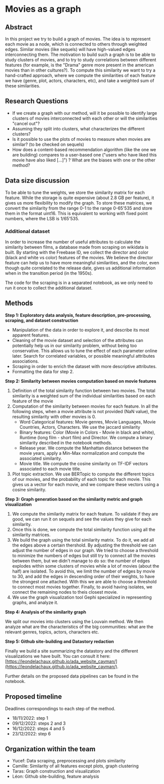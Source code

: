 # Movies as a graph


## Abstract
[//]: # "Abstract: A 150 word description of the project idea and goals. What’s the motivation behind your project? What story would you like to tell, and why?"
In this project we try to build a graph of movies. The idea is to represent each movie as a node, which is connected to others through weighted edges. Similar movies (like sequels) will have high-valued edges interconnecting them. The motivation to build such a graph is to be able to study clusters of movies, and to try to study correlations between different features (for example, is the "Drama" genre more present in the american movies than in other cultures?). To compute this similarity we want to try a hand-crafted approach, where we compute the similarities of each feature we have (genre, plot, actors, characters, etc), and take a weighted sum of these similarities.

## Research Questions
[//]: # "Research Questions: A list of research questions you would like to address during the project."
* If we create a graph with our method, will it be possible to identify large clusters of movies interconnected with each other or will the similarities "cancel out"?
* Assuming they split into clusters, what characterizes the different clusters?
* Is it possible to use the plots of movies to measure when movies are similar? (to be checked on sequels)
* How does a content-based recommendation algorithm (like the one we are building) compares to a user-based one ("users who have liked this movie have also liked [...]") ? What are the biases with one or the other method?


## Data size discussion
[//]: # "Proposed additional datasets (if any): List the additional dataset(s) you want to use (if any), and some ideas on how you expect to get, manage, process, and enrich it/them. Show us that you’ve read the docs and some examples, and that you have a clear idea on what to expect. Discuss data size and format if relevant. It is your responsibility to check that what you propose is feasible."
To be able to tune the weights, we store the similarity matrix for each feature. While the storage is quite expensive (about 2.8 GB per feature), it gives us more flexibility to modify the graph. To store these matrices, we convert the similarity from the range 0-1 to the range 0-65'535 and store them in the format uint16. This is equivalent to working with fixed point numbers, where the LSB is 1/65'535.


### Additional dataset
In order to increase the number of useful attributes to calculate the similarity between films, a database made from scraping on wikidata is built. By starting with the Freebase ID, we collect the director and color (black and white vs color) features of the movies. We believe the director feature can help us to have more meaningful similarities, and the color, even though quite correlated to the release date, gives us additional information when in the transition period (in the 1950s). 

The code for the scraping is in a separated notebook, as we only need to run it once to collect the additional dataset.

## Methods

**Step 1: Exploratory data analysis, feature description, pre-processing, scraping, and dataset construction** 

* Manipulation of the data in order to explore it, and describe its most apparent features.
* Cleaning of the movie dataset and selection of the attributes can potentially help us in our similarity problem, without being too conservative. This allows us to tune the effect of each parameter online later. Search for correlated variables, or possible meaningful attributes associations. 
* Scraping in order to enrich the dataset with more descriptive attributes. 
* Formatting the data for step 2. 

**Step 2: Similarity between movies computation based on movie features** 
<ol>
  <li>Definition of the total similarity function between two movies. The total similarity is a weighted sum of the individual similarities based on each feature of the movie 
</li>
  <li>Computation of the similarity between movies for each feature. In all the following steps, when a movie attribute is not provided (NaN value), the resulting similarity with other movies is 0.
  <ul>
  <li>Word Categorical features: Movie genres, Movie Languages, Movie Countries, Actors, Characters. We use the jaccard similarity</li>
  <li>Binary features: Color (Movie in Colors - Movie in black and white), Runtime (long film - short film) and Director. We compute a binary similarity described in the notebook methods.</li>
  <li>Release year. We compute the Manhattan distance between the movie years, apply a Min-Max normalization and compute the associated similarity.
</li>
  <li>Movie title. We compute the cosine similarity on TF-IDF vectors associated to each movie title.
</li>
</ul></li>
  <li>Plot topic extraction. We use BERTopic to compute the different topics of our movies, and the probability of each topic for each movie. This gives us a vector for each movie, and we compare these vectors using a cosine similarity.
</li>
</ol>

**Step 3: Graph generation based on the similarity metric and graph visualization**
<ol>
  <li> We compute the similarity matrix for each feature. To validate if they are good, we can run it on sequels and see the values they give for each similarity.
</li>
  <li> Once this is done, we compute the total similarity function using all the similarity matrices.
</li>
  <li> We build the graph using the total similarity matrix. To do it, we add all the edges above a certain thershold. By adjusting the threshold we can adjust the number of edges in our graph. We tried to choose a threshold to minimize the numbers of edges but still try to connect all the movies between them, but we didn't manage to do so: the number of edges explodes within some clusters of movies while a lot of movies (about the half) are isolated. To avoid this, we limit the number of edges by movie to 30, and add the edges in descending order of their weights, to have the strongest one attached. With this we are able to choose a threshold to connect most movies together. Finally, to avoid having isolates, we connect the remaining nodes to theis closest movie.
</li>
  <li>We use the graph visualization tool Gephi specialized in representing graphs, and analyze it.
</li>
</ol>

**Step 4: Analysis of the similarity graph**

We split our movies into clusters using the Louvain method. We then analyze what are the characteristics of the big communities: what are the relevant genres, topics, actors, characters etc.


**Step 5: Github site-building and Datastory redaction**

Finally we build a site summarizing the datastory and the different visualizations we have built. You can consult it here: [https://leondelachaux.github.io/ada_website_cayman/](https://leondelachaux.github.io/ada_website_cayman/).

Further details on the proposed data pipelines can be found in the notebook.


## Proposed timeline
Deadlines correspondings to each step of the method.
* 18/11/2022: step 1
* 09/12/2022: steps 2 and 3
* 16/12/2022: steps 4 and 5
* 23/12/2022: step 6


## Organization within the team
[//]: # "A list of internal milestones up until project Milestone P3."

* Yucef: Data scraping, preprocessing and plots similarity
* Camille: Similarity of all features except plots, graph clustering
* Taras: Graph construction and visualization
* Léon: Github site-building, feature analysis

